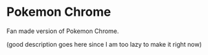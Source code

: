 Pokemon Chrome
==============

Fan made version of Pokemon Chrome.

(good description goes here since I am too lazy to make it right now)

